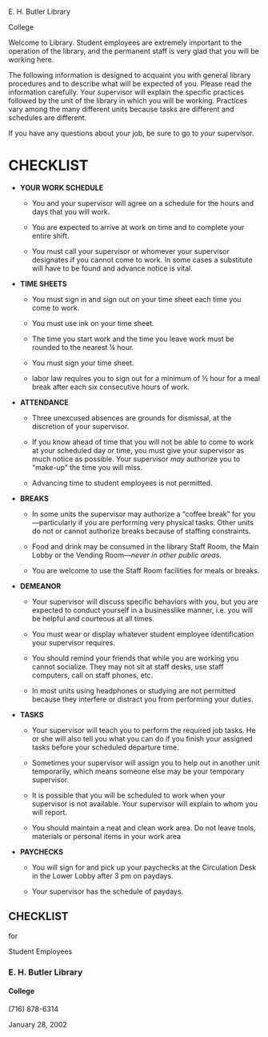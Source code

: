 E. H. Butler Library

College

Welcome to Library. Student employees are extremely important to the operation of the library, and the permanent staff is very glad that you will be working here.

The following information is designed to acquaint you with general library procedures and to describe what will be expected of you. Please read the information carefully. Your supervisor will explain the specific practices followed by the unit of the library in which you will be working. Practices vary among the many different units because tasks are different and schedules are different.

If you have any questions about your job, be sure to go to *your* supervisor.

CHECKLIST
=========

-   **YOUR WORK SCHEDULE**

    -   You and your supervisor will agree on a schedule for the hours and days that you will work.

    -   You are expected to arrive at work on time and to complete your entire shift.

    -   You must call your supervisor or whomever your supervisor designates if you cannot come to work. In some cases a substitute will have to be found and advance notice is vital.

-   **TIME SHEETS**

    -   You must sign in and sign out on your time sheet each time you come to work.

    -   You must use ink on your time sheet.

    -   The time you start work and the time you leave work must be rounded to the nearest ¼ hour.

    -   You must sign your time sheet.

    -   labor law requires you to sign out for a minimum of ½ hour for a meal break after each six consecutive hours of work.

<!-- -->

-   **ATTENDANCE**

    -   Three unexcused absences are grounds for dismissal, at the discretion of your supervisor.

    -   If you know ahead of time that you will not be able to come to work at your scheduled day or time, you must give your supervisor as much notice as possible. Your supervisor *may* authorize you to “make-up” the time you will miss.

    -   Advancing time to student employees is not permitted.

-   **BREAKS**

    -   In some units the supervisor may authorize a “coffee break” for you—particularly if you are performing very physical tasks. Other units do not or cannot authorize breaks because of staffing constraints.

    -   Food and drink may be consumed in the library Staff Room, the Main Lobby or the Vending Room—*never in other public areas*.

    -   You are welcome to use the Staff Room facilities for meals or breaks.

<!-- -->

-   **DEMEANOR**

    -   Your supervisor will discuss specific behaviors with you, but you are expected to conduct yourself in a businesslike manner, i.e. you will be helpful and courteous at all times.

    -   You must wear or display whatever student employee identification your supervisor requires.

    -   You should remind your friends that while you are working you cannot socialize. They may not sit at staff desks, use staff computers, call on staff phones, etc.

    -   In most units using headphones or studying are not permitted because they interfere or distract you from performing your duties.

-   **TASKS**

    -   Your supervisor will teach you to perform the required job tasks. He or she will also tell you what you can do if you finish your assigned tasks before your scheduled departure time.

    -   Sometimes your supervisor will assign you to help out in another unit temporarily, which means someone else may be your temporary supervisor.

    -   It is possible that you will be scheduled to work when your supervisor is not available. Your supervisor will explain to whom you will report.

    -   You should maintain a neat and clean work area. Do not leave tools, materials or personal items in your work area

<!-- -->

-   **PAYCHECKS**

    -   You will sign for and pick up your paychecks at the Circulation Desk in the Lower Lobby after 3 pm on paydays.

    -   Your supervisor has the schedule of paydays.

CHECKLIST 
----------

for

Student Employees

### E. H. Butler Library

####  College

(716) 878-6314

January 28, 2002
